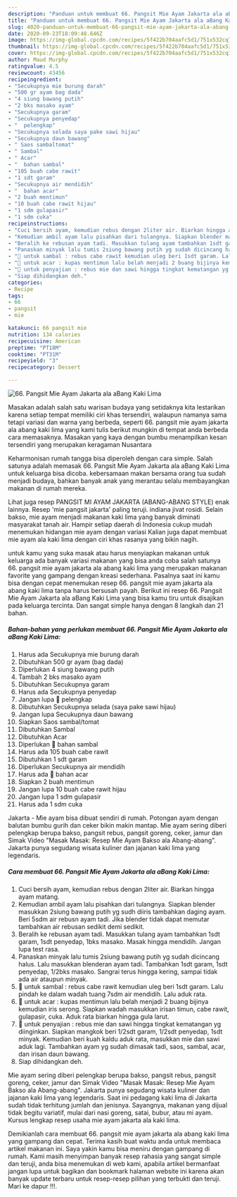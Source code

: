 ```yaml
---
description: "Panduan untuk membuat 66. Pangsit Mie Ayam Jakarta ala aBang Kaki Lima terupdate"
title: "Panduan untuk membuat 66. Pangsit Mie Ayam Jakarta ala aBang Kaki Lima terupdate"
slug: 4020-panduan-untuk-membuat-66-pangsit-mie-ayam-jakarta-ala-abang-kaki-lima-terupdate
date: 2020-09-23T18:09:48.646Z
image: https://img-global.cpcdn.com/recipes/5f422b704aafc5d1/751x532cq70/66-pangsit-mie-ayam-jakarta-ala-abang-kaki-lima-foto-resep-utama.jpg
thumbnail: https://img-global.cpcdn.com/recipes/5f422b704aafc5d1/751x532cq70/66-pangsit-mie-ayam-jakarta-ala-abang-kaki-lima-foto-resep-utama.jpg
cover: https://img-global.cpcdn.com/recipes/5f422b704aafc5d1/751x532cq70/66-pangsit-mie-ayam-jakarta-ala-abang-kaki-lima-foto-resep-utama.jpg
author: Maud Murphy
ratingvalue: 4.5
reviewcount: 43456
recipeingredient:
- "Secukupnya mie burung darah"
- "500 gr ayam bag dada"
- "4 siung bawang putih"
- "2 bks masako ayam"
- "Secukupnya garam"
- "Secukupnya penyedap"
- "  pelengkap"
- "Secukupnya selada saya pake sawi hijau"
- "Secukupnya daun bawang"
- " Saos sambaltomat"
- " Sambal"
- " Acar"
- "  bahan sambal"
- "105 buah cabe rawit"
- "1 sdt garam"
- "Secukupnya air mendidih"
- "  bahan acar"
- "2 buah mentimun"
- "10 buah cabe rawit hijau"
- "1 sdm gulapasir"
- "1 sdm cuka"
recipeinstructions:
- "Cuci bersih ayam, kemudian rebus dengan 2liter air. Biarkan hingga ayam matang."
- "Kemudian ambil ayam lalu pisahkan dari tulangnya. Siapkan blender masukkan 2siung bawang putih yg sudh diiris tambahkan daging ayam. Beri 5sdm air rebusn ayam tadi. Jika blender tidak dapat memutar tambahkan air rebusan sedikit demi sedikit."
- "Beralih ke rebusan ayam tadi. Masukkan tulang ayam tambahkan 1sdt garam, 1sdt penyedap, 1bks masako. Masak hingga mendidih. Jangan lupa test rasa."
- "Panaskan minyak lalu tumis 2siung bawang putih yg sudah dicincang halus. Lalu masukkan blenderan ayam tadi. Tambahkan 1sdt garam, 1sdt penyedap, 1/2bks masako. Sangrai terus hingga kering, sampai tidak ada air ataupun minyak."
- "📎 untuk sambal : rebus cabe rawit kemudian uleg beri 1sdt garam. Lalu pindah ke dalam wadah tuang 7sdm air mendidih. Lalu aduk rata."
- "📎 untuk acar : kupas mentimun lalu belah menjadi 2 buang bijinya kemudian iris serong. Siapkan wadah masukkan irisan timun, cabe rawit, gulapasir, cuka. Aduk rata biarkan hingga gula larut."
- "📎 untuk penyajian : rebus mie dan sawi hingga tingkat kematangan yg diinginkan. Siapkan mangkok beri 1/2sdt garam, 1/2sdt penyedap, 1sdt minyak. Kemudian beri kuah kaldu aduk rata, masukkan mie dan sawi aduk lagi. Tambahkan ayam yg sudah dimasak tadi, saos, sambal, acar, dan irisan daun bawang."
- "Siap dihidangkan deh."
categories:
- Recipe
tags:
- 66
- pangsit
- mie

katakunci: 66 pangsit mie 
nutrition: 134 calories
recipecuisine: American
preptime: "PT18M"
cooktime: "PT31M"
recipeyield: "3"
recipecategory: Dessert

---
```



![66. Pangsit Mie Ayam Jakarta ala aBang Kaki Lima](https://img-global.cpcdn.com/recipes/5f422b704aafc5d1/751x532cq70/66-pangsit-mie-ayam-jakarta-ala-abang-kaki-lima-foto-resep-utama.jpg)

Masakan adalah salah satu warisan budaya yang setidaknya kita lestarikan karena setiap tempat memiliki ciri khas tersendiri, walaupun namanya sama tetapi variasi dan warna yang berbeda, seperti 66. pangsit mie ayam jakarta ala abang kaki lima yang kami tulis berikut mungkin di tempat anda berbeda cara memasaknya. Masakan yang kaya dengan bumbu menampilkan kesan tersendiri yang merupakan keragaman Nusantara

Keharmonisan rumah tangga bisa diperoleh dengan cara simple. Salah satunya adalah memasak 66. Pangsit Mie Ayam Jakarta ala aBang Kaki Lima untuk keluarga bisa dicoba. kebersamaan makan bersama orang tua sudah menjadi budaya, bahkan banyak anak yang merantau selalu membayangkan makanan di rumah mereka.

Lihat juga resep PANGSIT MI AYAM JAKARTA (ABANG-ABANG STYLE) enak lainnya. Resep &#39;mie pangsit jakarta&#39; paling teruji. indiana jivat rosidi. Selain bakso, mie ayam menjadi makanan kaki lima yang banyak diminati masyarakat tanah air. Hampir setiap daerah di Indonesia cukup mudah menemukan hidangan mie ayam dengan variasi Kalian juga dapat membuat mie ayam ala kaki lima dengan ciri khas rasanya yang bikin nagih.

untuk kamu yang suka masak atau harus menyiapkan makanan untuk keluarga ada banyak variasi makanan yang bisa anda coba salah satunya 66. pangsit mie ayam jakarta ala abang kaki lima yang merupakan makanan favorite yang gampang dengan kreasi sederhana. Pasalnya saat ini kamu bisa dengan cepat menemukan resep 66. pangsit mie ayam jakarta ala abang kaki lima tanpa harus bersusah payah.
Berikut ini resep 66. Pangsit Mie Ayam Jakarta ala aBang Kaki Lima yang bisa kamu tiru untuk disajikan pada keluarga tercinta. Dan sangat simple hanya dengan 8 langkah dan 21 bahan.


<!--inarticleads1-->

##### Bahan-bahan yang perlukan membuat 66. Pangsit Mie Ayam Jakarta ala aBang Kaki Lima:

1. Harus ada Secukupnya mie burung darah
1. Dibutuhkan 500 gr ayam (bag dada)
1. Diperlukan 4 siung bawang putih
1. Tambah 2 bks masako ayam
1. Dibutuhkan Secukupnya garam
1. Harus ada Secukupnya penyedap
1. Jangan lupa  📎 pelengkap
1. Dibutuhkan Secukupnya selada (saya pake sawi hijau)
1. Jangan lupa Secukupnya daun bawang
1. Siapkan  Saos sambal/tomat
1. Dibutuhkan  Sambal
1. Dibutuhkan  Acar
1. Diperlukan  📎 bahan sambal
1. Harus ada 105 buah cabe rawit
1. Dibutuhkan 1 sdt garam
1. Diperlukan Secukupnya air mendidih
1. Harus ada  📎 bahan acar
1. Siapkan 2 buah mentimun
1. Jangan lupa 10 buah cabe rawit hijau
1. Jangan lupa 1 sdm gulapasir
1. Harus ada 1 sdm cuka


Jakarta - Mie ayam bisa dibuat sendiri di rumah. Potongan ayam dengan balutan bumbu gurih dan ceker bikin makin mantap. Mie ayam sering diberi pelengkap berupa bakso, pangsit rebus, pangsit goreng, ceker, jamur dan Simak Video &#34;Masak Masak: Resep Mie Ayam Bakso ala Abang-abang&#34;. Jakarta punya segudang wisata kuliner dan jajanan kaki lima yang legendaris. 

<!--inarticleads2-->

##### Cara membuat  66. Pangsit Mie Ayam Jakarta ala aBang Kaki Lima:

1. Cuci bersih ayam, kemudian rebus dengan 2liter air. Biarkan hingga ayam matang.
1. Kemudian ambil ayam lalu pisahkan dari tulangnya. Siapkan blender masukkan 2siung bawang putih yg sudh diiris tambahkan daging ayam. Beri 5sdm air rebusn ayam tadi. Jika blender tidak dapat memutar tambahkan air rebusan sedikit demi sedikit.
1. Beralih ke rebusan ayam tadi. Masukkan tulang ayam tambahkan 1sdt garam, 1sdt penyedap, 1bks masako. Masak hingga mendidih. Jangan lupa test rasa.
1. Panaskan minyak lalu tumis 2siung bawang putih yg sudah dicincang halus. Lalu masukkan blenderan ayam tadi. Tambahkan 1sdt garam, 1sdt penyedap, 1/2bks masako. Sangrai terus hingga kering, sampai tidak ada air ataupun minyak.
1. 📎 untuk sambal : rebus cabe rawit kemudian uleg beri 1sdt garam. Lalu pindah ke dalam wadah tuang 7sdm air mendidih. Lalu aduk rata.
1. 📎 untuk acar : kupas mentimun lalu belah menjadi 2 buang bijinya kemudian iris serong. Siapkan wadah masukkan irisan timun, cabe rawit, gulapasir, cuka. Aduk rata biarkan hingga gula larut.
1. 📎 untuk penyajian : rebus mie dan sawi hingga tingkat kematangan yg diinginkan. Siapkan mangkok beri 1/2sdt garam, 1/2sdt penyedap, 1sdt minyak. Kemudian beri kuah kaldu aduk rata, masukkan mie dan sawi aduk lagi. Tambahkan ayam yg sudah dimasak tadi, saos, sambal, acar, dan irisan daun bawang.
1. Siap dihidangkan deh.


Mie ayam sering diberi pelengkap berupa bakso, pangsit rebus, pangsit goreng, ceker, jamur dan Simak Video &#34;Masak Masak: Resep Mie Ayam Bakso ala Abang-abang&#34;. Jakarta punya segudang wisata kuliner dan jajanan kaki lima yang legendaris. Saat ini pedagang kaki lima di Jakarta sudah tidak terhitung jumlah dan jenisnya. Sayangnya, makanan yang dijual tidak begitu variatif, mulai dari nasi goreng, satai, bubur, atau mi ayam. Kursus lengkap resep usaha mie ayam jakarta ala kaki lima. 

Demikianlah cara membuat 66. pangsit mie ayam jakarta ala abang kaki lima yang gampang dan cepat. Terima kasih buat waktu anda untuk membaca artikel makanan ini. Saya yakin kamu bisa meniru dengan gampang di rumah. Kami masih menyimpan banyak resep rahasia yang sangat simple dan teruji, anda bisa menemukan di web kami, apabila artikel bermanfaat jangan lupa untuk bagikan dan bookmark halaman website ini karena akan banyak update terbaru untuk resep-resep pilihan yang terbukti dan teruji. Mari ke dapur !!!. 
